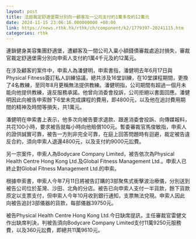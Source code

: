 ```yaml
---
layout: post
title: 法庭裁定舒適堡需分別向一顧客及一公司支付約1萬多及約12萬元
date: 2024-11-15 23:06:16.000000000 +08:00
link: https://news.rthk.hk/rthk/ch/component/k2/1779397-20241115.htm
categories: rthk
---
```


連鎖健身美容集團舒適堡，遭顧客及一間公司入稟小額錢債審裁處追討損失，審裁官裁定舒適堡需分別向申索人支付約1萬4千元及約12萬元。

在涉及顧客的案件中，申索人為潘健明，申索書指，潘健明去年6月17日與Physical Fitness簽訂私人訓練協議，總共涉及16堂訓練，在10堂課程期間，更換了4名教練，至同年8月更稱無​法提供教練。潘健明指，公司期間有超過一個月未能向他提供教練，違反服務承諾。他曾向消委會投訴，公司拒絕以書面回應。潘健明因此向被告申索餘下6堂未完成課程的費用，即4800元，以及他在追討費用期間的精神及時間等損失，共1萬元。

潘健明在申索書上表示，他多次向被告要求退款、跟進消委會投訴、向傳媒報料，共​花100小時，要求被告就每小時向他賠償100元。暫委審裁官馬俊敏指，申索人的證供誠實可靠，被告一方則非完全可靠，在庭上回答問題時有迴避，裁定被告違反合約，須向申索人退還4800元，以及支付約9000元訟費。

另一宗案件，申索人為Bodycare Company Limited，被告依次為Physical Health Centre Hong Kong Ltd.及Global Fitness Management Ltd.。申索人已終止對Global Fitness Management Ltd.的申索。

根據申索書，申索人今年7月11日將被告訂購的3部聚焦式衝擊波治療儀，分別送到被告公司位於荃灣、沙田、北角的分店。被告已向申索人支付一半貨款，餘下貨款原定以支票支付，但申索人今年10月收到銀行通知，支票無法兌現。申索人因此向被告追討3部儀器的貨款，每部儀器39750元。

被告Physical Health Centre Hong Kong Ltd.今日缺席提訊，主任審裁官雷健文作出缺席判決，判被告須向Bodycare Company Limited支付11萬9250元服務費，以及360元訟費，即總共11萬9610元。
